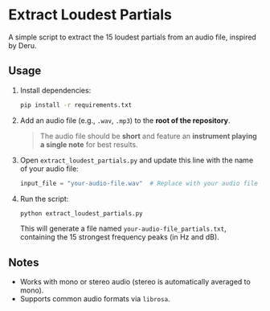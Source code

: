 # Extract Loudest Partials

A simple script to extract the 15 loudest partials from an audio file, inspired by Deru.

## Usage

1. Install dependencies:

    ```bash
    pip install -r requirements.txt
    ```

2. Add an audio file (e.g., `.wav`, `.mp3`) to the **root of the repository**.

    > The audio file should be **short** and feature an **instrument playing a single note** for best results.

3. Open `extract_loudest_partials.py` and update this line with the name of your audio file:

    ```python
    input_file = "your-audio-file.wav"  # Replace with your audio file path
    ```

4. Run the script:

    ```bash
    python extract_loudest_partials.py
    ```

    This will generate a file named `your-audio-file_partials.txt`, containing the 15 strongest frequency peaks (in Hz and dB).

## Notes

- Works with mono or stereo audio (stereo is automatically averaged to mono).
- Supports common audio formats via `librosa`.
